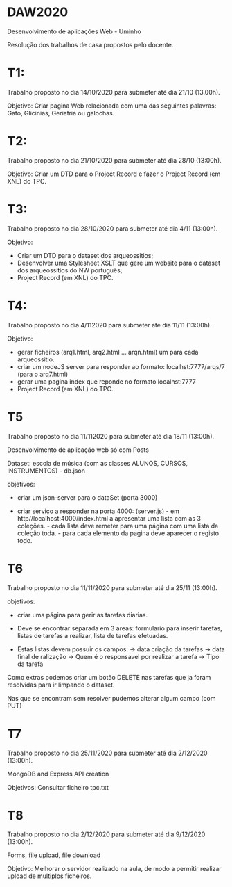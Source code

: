 # DAW2020

Desenvolvimento de aplicações Web - Uminho

Resolução dos trabalhos de casa propostos pelo docente.

# T1:
Trabalho proposto no dia 14/10/2020 para submeter até dia 21/10 (13.00h).

Objetivo: Criar pagina Web relacionada com uma das seguintes palavras: Gato, Glicinias, Geriatria ou galochas.


# T2:

Trabalho proposto no dia 21/10/2020 para submeter até dia 28/10 (13:00h).

Objetivo: Criar um DTD para o Project Record e fazer o Project Record (em XNL) do TPC.


# T3:

Trabalho proposto no dia 28/10/2020 para submeter até dia 4/11 (13:00h).

Objetivo: 
- Criar um DTD para o dataset dos arqueossitios;
- Desenvolver uma Stylesheet XSLT que gere um website para o dataset dos arqueossítios do NW português;
- Project Record (em XNL) do TPC.

# T4:

Trabalho proposto no dia 4/112020 para submeter até dia 11/11 (13:00h).

Objetivo:
- gerar ficheiros (arq1.html, arq2.html ... arqn.html) um para cada arqueossitio.
- criar um nodeJS server para responder ao formato: localhst:7777/arqs/7   (para o arq7.html)
- gerar uma pagina index que reponde no formato localhst:7777
- Project Record (em XNL) do TPC.


# T5

Trabalho proposto no dia 11/112020 para submeter até dia 18/11 (13:00h).


Desenvolvimento de aplicação web só com Posts

Dataset: escola de música (com as classes ALUNOS, CURSOS, INSTRUMENTOS) - db.json

objetivos:
 - criar um json-server para o dataSet (porta 3000)
 
 - criar serviço a responder na porta 4000: (server.js)
                - em http//localhost:4000/index.html a apresentar uma lista com as 3 coleções.
                - cada lista deve remeter para uma página com uma lista da coleção toda.
                - para cada elemento da pagina deve aparecer o registo todo.

# T6
Trabalho proposto no dia 11/11/2020 para submeter até dia 25/11 (13:00h).


objetivos:
 - criar uma página para gerir as tarefas diarias.
 - Deve se encontrar separada em 3 areas: formulario para inserir tarefas, listas de tarefas a realizar, lista de tarefas efetuadas.
 
 - Estas listas devem possuir os campos:
     -> data criação da tarefas
     -> data final de ralização
     -> Quem é o responsavel por realizar a tarefa
     -> Tipo da tarefa 
     


Como extras podemos criar um botão DELETE nas tarefas que ja foram resolvidas para ir limpando o dataset.

Nas que se encontram sem resolver pudemos alterar algum campo (com PUT)



# T7
Trabalho proposto no dia 25/11/2020 para submeter até dia 2/12/2020 (13:00h).

MongoDB and Express API creation 

Objetivos: Consultar ficheiro tpc.txt


# T8

Trabalho proposto no dia 2/12/2020 para submeter até dia 9/12/2020 (13:00h).

Forms, file upload, file download

Objetivo: Melhorar o servidor realizado na aula, de modo a permitir realizar upload de multiplos ficheiros.


